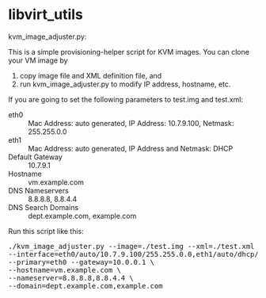 libvirt_utils
=============

kvm_image_adjuster.py:

This is a simple provisioning-helper script for KVM images.
You can clone your VM image by
  1. copy image file and XML definition file, and
  2. run kvm_image_adjuster.py to modify IP address, hostname, etc.

If you are going to set the following parameters to test.img and test.xml:

<dl>
  <dt>eth0</dt>
  <dd>Mac Address: auto generated, IP Address: 10.7.9.100, Netmask: 255.255.0.0</dd>
  <dt>eth1</dt>
  <dd>Mac Address: auto generated, IP Address and Netmask: DHCP</dd>
  <dt>Default Gateway</dt>
  <dd>10.7.9.1</dd>
  <dt>Hostname</dt>
  <dd>vm.example.com</dd>
  <dt>DNS Nameservers</dt>
  <dd>8.8.8.8, 8.8.4.4</dd>
  <dt>DNS Search Domains</dt>
  <dd>dept.example.com, example.com</dd>
</dl>  

Run this script like this:

<pre>
./kvm_image_adjuster.py --image=./test.img --xml=./test.xml \
--interface=eth0/auto/10.7.9.100/255.255.0.0,eth1/auto/dhcp/dhcp \
--primary=eth0 --gateway=10.0.0.1 \
--hostname=vm.example.com \
--nameserver=8.8.8.8,8.8.4.4 \
--domain=dept.example.com,example.com
</pre>

